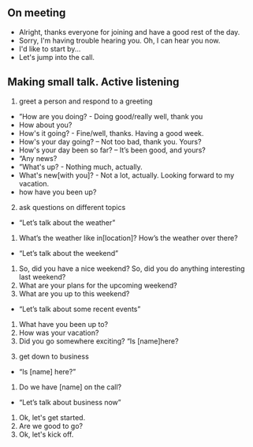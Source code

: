 ## On meeting

- Alright, thanks everyone for joining and have a good rest of the day.
- Sorry, I'm having trouble hearing you. Oh, I can hear you now.
- I'd like to start by...
- Let's jump into the call.

## Making small talk. Active listening

1) greet a person and respond to a greeting

- ”How are you doing? - Doing good/really well, thank you
- How about you?  
- How's it going? - Fine/well, thanks. Having a good week. 
- How's your day going? – Not too bad, thank you. Yours?
- How's your day been so far? – It’s been good, and yours?
- “Any news?
- ”What's up? - Nothing much, actually.  
- What's new[with you]? - Not a lot, actually. Looking forward to my vacation.  
- how have you been up?

2) ask questions on different topics

- “Let’s talk about the weather”
1. What’s the weather like in[location]? How’s the weather over there? 

- “Let’s talk about the weekend”
1. So, did you have a nice weekend? So, did you do anything interesting last weekend?
2. What are your plans for the upcoming weekend? 
3. What are you up to this weekend?

- “Let’s talk about some recent events”
1. What have you been up to?
2. How was your vacation? 
3. Did you go somewhere exciting?  “Is [name]here?

3) get down to business

- “Is [name] here?”
1. Do we have [name] on the call?

- “Let’s talk about business now”
1. Ok, let's get started.
2. Are we good to go?
3. Ok, let's kick off.